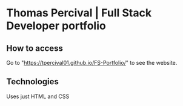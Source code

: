 # Thomas Percival | Full Stack Developer portfolio

## How to access
Go to "https://tpercival01.github.io/FS-Portfolio/" to see the website.

## Technologies
Uses just HTML and CSS
